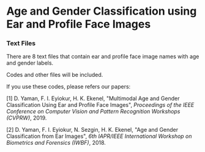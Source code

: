 # Age and Gender Classification using Ear and Profile Face Images

### Text Files

There are 8 text files that contain ear and profile face image names with age and gender labels.

Codes and other files will be included.

If you use these codes, please refers our papers:

[1] D. Yaman, F. I. Eyiokur, H. K. Ekenel, "Multimodal Age and Gender Classification Using Ear and Profile Face Images", *Proceedings of the IEEE Conference on Computer Vision and Pattern Recognition Workshops (CVPRW)*, 2019.

[2] D. Yaman, F. I. Eyiokur, N. Sezgin, H. K. Ekenel, "Age and Gender Classification from Ear Images", *6th IAPR/IEEE International Workshop on Biometrics and Forensics (IWBF)*, 2018.
